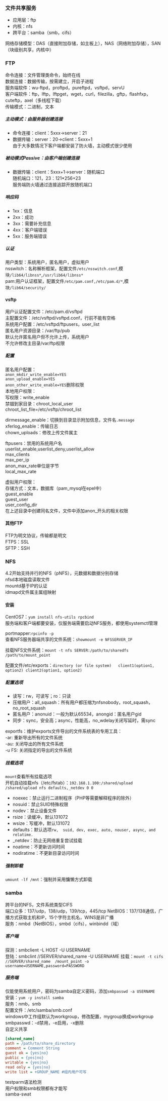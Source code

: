 ### 文件共享服务
- 应用层：ftp
- 内核：nfs
- 跨平台：samba（smb，cifs）

网络存储模型：DAS（直接附加存储，如主板上），NAS（网络附加存储），SAN（块级别共享，内核中）  
### FTP
命令连接：文件管理类命令，始终在线  
数据连接：数据传输，按需建立，开启子进程  
服务端软件：wu-ftpd，proftpd，pureftpd，vsftpd，servU  
客户端软件：ftp，lftp，lftpget，wget，curl，filezilla，gftp，flashfxp，cuteftp，axel（多线程下载）  
传输模式：二进制，文本  
##### 主动模式：由服务器创建连接
- 命令连接：client：5xxx→server：21  
- 数据传输：server：20→client：5xxx+1  
由于大多数情况下客户端都安装了防火墙，主动模式很少使用  
##### 被动模式Passive：由客户端创建连接  
- 数据传输：client：5xxx+1→server：随机端口  
随机端口：121，23：121*256+23  
服务端防火墙通过连接追踪开放随机端口  
##### 响应码
- 1xx：信息  
- 2xx：成功  
- 3xx：需要补充信息  
- 4xx：客户端错误  
- 5xx：服务端错误  

##### 认证
用户类型：系统用户，匿名用户，虚拟用户  
nsswitch：名称解析框架，配置文件`/etc/nsswitch.conf`,模块`/lib64/libnss*`,`/usr/lib64/libnss*`  
pam:用户认证框架，配置文件`/etc/pam.conf,/etc/pam.d/*`,模块`/lib64/security/`  
#### vsftp
用户认证配置文件：/etc/pam.d/vsftpd  
主配置文件：/etc/vsftpd/vsftpd.conf，行前不能有空格  
系统用户配置：/etc/vsftpd/ftpusers，user_list  
匿名用户资源目录：/var/ftp/pub  
默认允许匿名用户但不允许上传，系统用户  
不允许修改主目录/var/ftp权限  

##### 配置
匿名用户配置：  
`anon_mkdir_write_enable=YES`  
`anon_upload_enable=YES`  
`anon_other_write_enable=YES`删除权限  
本地用户权限：  
写权限：write_enable  
禁锢到家目录：chroot_local_user  
chroot_list_file=/etc/vsftp/chroot_list  


dirmessage_enable：切换到目录显示附加信息，文件名`.message`  
xferlog_enable：传输日志  
chown_uploads：修改上传文件属主  

ftpusers：禁用的系统用户名  
userlist_enable,userlist_deny,userlist_allow  
max_clients  
max_per_ip  
anon_max_rate单位是字节  
local_max_rate  

虚拟用户权限：  
存储方式：文本，数据库（pam_mysql在epel中）  
guest_enable  
guest_user  
user_config_dir  
在上述目录中创建同名文件，文件中添加anon_开头的相关权限  

#### 其他FTP
FTP为明文协议，传输都是明文  
FTPS：SSL  
SFTP：SSH  
### NFS
4.2开始支持并行的NFS（pNFS），元数据和数据分别存储  
nfsd本地磁盘读取文件  
mountd基于IP的认证  
idmapd文件属主属组映射  
#### 安装
CentOS7：`yum install nfs-utils rpcbind`  
服务端和客户端都要安装，仅服务端需要启动NFS服务，都使用systemctl管理  

portmapper:`rpcinfo -p`  
查看NFS服务器端共享的文件系统：`showmount -e NFSSERVER_IP`

挂载NFS文件系统：`mount -t nfs SERVER:/path/to/sharedfs  /path/to/mount_point`

配置文件/etc/exports：`directory (or file system)   client1(option1, option2) client2(option1, option2)` 
##### 配置选项
- 读写：rw，可读写；ro：只读
- 压缩用户：all_squash：所有用户都压缩为nfsnobody，root_squash，no_root_squash
- 匿名用户：anonuid：一般为默认65534，anongid：匿名用户gid
- 同步：sync，安全高；async，性能高，no_wdelay关闭写延时，需sync

exportfs：维护exports文件导出的文件系统表的专用工具：  
-ar: 重新导出所有的文件系统  
-au: 关闭导出的所有文件系统  
-u FS: 关闭指定的导出的文件系统
##### 挂载选项
`mount`查看所有挂载选项  
开机自动挂载nfs（/etc/fstab）：`192.168.1.100:/shared/upload /shared/upload nfs defaults,_netdev 0 0`
- noexec：禁止运行二进制程序（PHP等需要解释程序的除外）  
- nosuid：禁止SUID特殊权限  
- nodev：禁止设备文件  
- rsize：读缓冲，默认131072
- wsize：写缓冲，默认131072
- defaults：默认选项`rw,  suid, dev, exec, auto, nouser, async, and relatime.`  
- _netdev：防止无网络重复尝试挂载
- noatime：不更新访问时间
- nodiratime：不更新目录访问时间
##### 强制卸载
`umount -lf /mnt`：强制并采用慵懒方式卸载
### samba
跨平台的NFS，文件系统类型CIFS  
端口众多：137/udp，138/udp，139/tcp，445/tcp
NetBIOS：137/138通信，广播方式获取主机和IP，15个字符主机名，WINS是非广播  
服务：nmbd（NetBIOS），smbd（cifs），winbindd（域）  
##### 客户端
探测：smbclient -L HOST -U USERNAME  
登陆：smbclint //SERVER/shared_name -U USERNAME
挂载：`mount -t cifs //SERVER/shared_name  /mount_point -o username=USERNAME,password=PASSWORD`
##### 服务端
仅能使用系统用户，密码为samba自定义密码，添加`smbpasswd -a USERNAME`  
安装：`yum -y install samba`  
服务：nmb，smb  
配置文件：/etc/samba/smb.conf  
windows中工作组默认为workgroup，修改配置，mygroup换成workgroup  
smbpasswd：-d禁用，-e启用，-x删除  
自定义共享
``` ini
[shared_name]
path = /path/to/share_directory
comment = Comment String
guest ok = {yes|no}
public = {yes|no}
writable = {yes|no}
read only = {yes|no}
write list = +GROUP_NAME #组内用户可写
```
testparm语法检测  
用户权限和smb权限都有才能写  
samba-swat